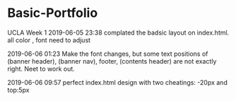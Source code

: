 # Basic-Portfolio
UCLA Week 1
2019-06-05 23:38 complated the badsic layout on index.html. all color , font need to adjust

2019-06-06 01:23 Make the font changes, but some text positions of (banner header), (banner nav), footer, (contents header) are not exactly right. Neet to work out.

2019-06-06 09:57 perfect index.html design with two cheatings: -20px  and top:5px